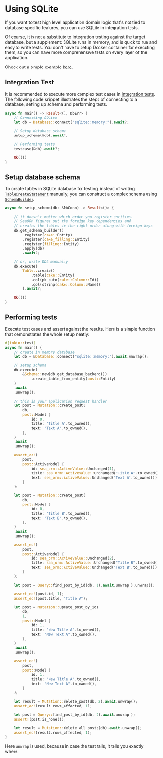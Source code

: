 # Using SQLite

If you want to test high level application domain logic that's not tied to database specific features, you can use SQLite in integration tests.

Of course, it is not a substitute to integration testing against the target database, but a supplement: SQLite runs in memory, and is quick to run and easy to write tests. You don't have to setup Docker container for executing them, so you can have more comprehensive tests on every layer of the application.

Check out a simple example [here](https://github.com/SeaQL/sea-orm/blob/master/tests/basic.rs).

## Integration Test

It is recommended to execute more complex test cases in [integration tests](https://doc.rust-lang.org/rust-by-example/testing/integration_testing.html). The following code snippet illustrates the steps of connecting to a database, setting up schema and performing tests.

```rust
async fn main() -> Result<(), DbErr> {
    // Connecting SQLite
    let db = Database::connect("sqlite::memory:").await?;

    // Setup database schema
    setup_schema(&db).await?;

    // Performing tests
    testcase(&db).await?;

    Ok(())
}
```

## Setup database schema

To create tables in SQLite database for testing, instead of writing [`TableCreateStatement`](https://docs.rs/sea-query/*/sea_query/table/struct.TableCreateStatement.html) manually, you can construct a complex schema using [`SchemaBuilder`](https://docs.rs/sea-orm/2.0.0-rc.11/sea_orm/schema/struct.SchemaBuilder.html).

```rust
async fn setup_schema(db: &DbConn) -> Result<()> {

    // it doesn't matter which order you register entities.
    // SeaORM figures out the foreign key dependencies and
    // creates the tables in the right order along with foreign keys
    db.get_schema_builder()
        .register(cake::Entity)
        .register(cake_filling::Entity)
        .register(filling::Entity)
        .apply(db)
        .await?;

    // or, write DDL manually
    db.execute(
        Table::create()
            .table(cake::Entity)
            .col(pk_auto(cake::Column::Id))
            .col(string(cake::Column::Name))
        ).await?;

    Ok(())
}
```

## Performing tests

Execute test cases and assert against the results. Here is a simple function that demonstrates the whole setup neatly:

```rust
#[tokio::test]
async fn main() {
    // create in memory database
    let db = &Database::connect("sqlite::memory:").await.unwrap();

    // setup schema
    db.execute(
        &Schema::new(db.get_database_backend())
            .create_table_from_entity(post::Entity)
    )
    .await
    .unwrap();

    // this is your application request handler
    let post = Mutation::create_post(
        db,
        post::Model {
            id: 0,
            title: "Title A".to_owned(),
            text: "Text A".to_owned(),
        },
    )
    .await
    .unwrap();

    assert_eq!(
        post,
        post::ActiveModel {
            id: sea_orm::ActiveValue::Unchanged(1),
            title: sea_orm::ActiveValue::Unchanged("Title A".to_owned()),
            text: sea_orm::ActiveValue::Unchanged("Text A".to_owned())
        }
    );

    let post = Mutation::create_post(
        db,
        post::Model {
            id: 0,
            title: "Title B".to_owned(),
            text: "Text B".to_owned(),
        },
    )
    .await
    .unwrap();

    assert_eq!(
        post,
        post::ActiveModel {
            id: sea_orm::ActiveValue::Unchanged(2),
            title: sea_orm::ActiveValue::Unchanged("Title B".to_owned()),
            text: sea_orm::ActiveValue::Unchanged("Text B".to_owned())
        }
    );

    let post = Query::find_post_by_id(db, 1).await.unwrap().unwrap();

    assert_eq!(post.id, 1);
    assert_eq!(post.title, "Title A");

    let post = Mutation::update_post_by_id(
        db,
        1,
        post::Model {
            id: 1,
            title: "New Title A".to_owned(),
            text: "New Text A".to_owned(),
        },
    )
    .await
    .unwrap();

    assert_eq!(
        post,
        post::Model {
            id: 1,
            title: "New Title A".to_owned(),
            text: "New Text A".to_owned(),
        }
    );

    let result = Mutation::delete_post(db, 2).await.unwrap();
    assert_eq!(result.rows_affected, 1);

    let post = Query::find_post_by_id(db, 2).await.unwrap();
    assert!(post.is_none());

    let result = Mutation::delete_all_posts(db).await.unwrap();
    assert_eq!(result.rows_affected, 1);
}
```

Here `unwrap` is used, because in case the test fails, it tells you exactly where.